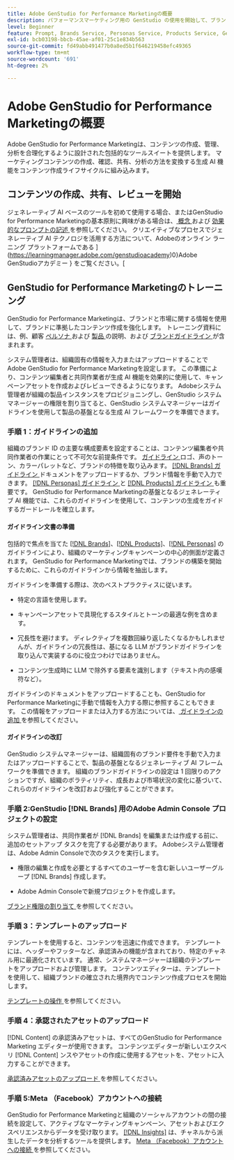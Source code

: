 ```yaml
---
title: Adobe GenStudio for Performance Marketingの概要
description: パフォーマンスマーケティング用の GenStudio の使用を開始して、ブランドに合わせた新しいマーケティングコンテンツを生成する方法について説明します。
level: Beginner
feature: Prompt, Brands Service, Personas Service, Products Service, Generative AI, Guidelines
exl-id: bcb03198-bbcb-45ae-af01-25c1e834b563
source-git-commit: fd49abb491477b0a8ed5b1f646219458efc49365
workflow-type: tm+mt
source-wordcount: '691'
ht-degree: 2%

---
```


# Adobe GenStudio for Performance Marketingの概要

Adobe GenStudio for Performance Marketingは、コンテンツの作成、管理、分析を合理化するように設計された包括的なツールスイートを提供します。 マーケティングコンテンツの作成、確認、共有、分析の方法を変換する生成 AI 機能をコンテンツ作成ライフサイクルに組み込みます。

## コンテンツの作成、共有、レビューを開始

ジェネレーティブ AI ベースのツールを初めて使用する場合、またはGenStudio for Performance Marketingの基本原則に興味がある場合は、[ 概念 ](concepts.md) および [ 効果的なプロンプトの記述 ](effective-prompts.md) を参照してください。 クリエイティブなプロセスでジェネレーティブ AI テクノロジを活用する方法について、Adobeのオンライン ラーニング プラットフォームである ](https://learningmanager.adobe.com/genstudioacademy)0}Adobe GenStudioアカデミー } をご覧ください。[

## GenStudio for Performance Marketingのトレーニング

GenStudio for Performance Marketingは、ブランドと市場に関する情報を使用して、ブランドに準拠したコンテンツ作成を強化します。 トレーニング資料には、例、顧客 [ ペルソナ ](/help/user-guide/guidelines/personas.md) および [ 製品 ](/help/user-guide/guidelines/products.md) の説明、および [ ブランドガイドライン ](/help/user-guide/guidelines/overview.md) が含まれます。

システム管理者は、組織固有の情報を入力またはアップロードすることでAdobe GenStudio for Performance Marketingを設定します。 この準備により、コンテンツ編集者と共同作業者が生成 AI 機能を効果的に使用して、キャンペーンアセットを作成およびレビューできるようになります。 Adobeシステム管理者が組織の製品インスタンスをプロビジョニングし、GenStudio システムマネージャーの権限を割り当てると、GenStudio システムマネージャーはガイドラインを使用して製品の基盤となる生成 AI フレームワークを準備できます。

### 手順 1：ガイドラインの追加

組織のブランド ID の主要な構成要素を設定することは、コンテンツ編集者や共同作業者の作業にとって不可欠な前提条件です。 [ ガイドライン ](./guidelines/overview.md) ロゴ、声のトーン、カラーパレットなど、ブランドの特徴を取り込みます。 [[!DNL Brands]  ガイドライン ](./guidelines/brands.md) ドキュメントをアップロードするか、ブランド情報を手動で入力できます。 [[!DNL Personas]  ガイドライン ](./guidelines/personas.md) と [[!DNL Products]  ガイドライン ](./guidelines/products.md) も重要です。 GenStudio for Performance Marketingの基盤となるジェネレーティブ AI 機能では、これらのガイドラインを使用して、コンテンツの生成をガイドするガードレールを確立します。

#### ガイドライン文書の準備

包括的で焦点を当てた [[!DNL Brands]](./guidelines/brands.md)、[[!DNL Products]](./guidelines/products.md)、[[!DNL Personas]](./guidelines/personas.md) のガイドラインにより、組織のマーケティングキャンペーンの中心的側面が定義されます。 GenStudio for Performance Marketingでは、ブランドの構築を開始するために、これらのガイドラインから情報を抽出します。

ガイドラインを準備する際は、次のベストプラクティスに従います。

* 特定の言語を使用します。

* キャンペーンアセットで具現化するスタイルとトーンの最適な例を含めます。

* 冗長性を避けます。 ディレクティブを複数回繰り返したくなるかもしれませんが、ガイドラインの冗長性は、基になる LLM がブランドガイドラインを取り込んで実装するのに役立つわけではありません。

* コンテンツ生成時に LLM で除外する要素を識別します（テキスト内の感嘆符など）。

ガイドラインのドキュメントをアップロードすることも、GenStudio for Performance Marketingに手動で情報を入力する際に参照することもできます。 この情報をアップロードまたは入力する方法については、[ ガイドラインの追加 ](./guidelines/overview.md) を参照してください。

#### ガイドラインの改訂

GenStudio システムマネージャーは、組織固有のブランド要件を手動で入力またはアップロードすることで、製品の基盤となるジェネレーティブ AI フレームワークを準備できます。 組織のブランドガイドラインの設定は 1 回限りのアクションですが、組織のボラティリティ、成長および市場状況の変化に基づいて、これらのガイドラインを改訂および強化することができます。

### 手順 2:GenStudio [!DNL Brands] 用のAdobe Admin Console プロジェクトの設定

システム管理者は、共同作業者が [!DNL Brands] を編集または作成する前に、追加のセットアップ タスクを完了する必要があります。 Adobeシステム管理者は、Adobe Admin Consoleで次のタスクを実行します。

* 権限の編集と作成を必要とするすべてのユーザーを含む新しいユーザーグループ [!DNL Brands] 作成します。

* Adobe Admin Consoleで新規プロジェクトを作成します。

[ ブランド権限の割り当て ](configure-brand-permissions.md) を参照してください。

### 手順 3：テンプレートのアップロード

テンプレートを使用すると、コンテンツを迅速に作成できます。 テンプレートには、ヘッダーやフッターなど、承認済みの機能が含まれており、特定のチャネル用に最適化されています。 通常、システムマネージャーは組織のテンプレートをアップロードおよび管理します。 コンテンツエディターは、テンプレートを使用して、組織ブランドの確立された境界内でコンテンツ作成プロセスを開始します。

[ テンプレートの操作 ](./content/use-templates.md) を参照してください。

### 手順 4：承認されたアセットのアップロード

[!DNL Content] の承認済みアセットは、すべてのGenStudio for Performance Marketing エディターが使用できます。 コンテンツエディターが新しいエクスペリ [!DNL Content] ンスやアセットの作成に使用するアセットを、アセットに入力することができます。

[ 承認済みアセットのアップロード ](./content/manage-assets.md) を参照してください。

### 手順 5:Meta （Facebook）アカウントへの接続

GenStudio for Performance Marketingと組織のソーシャルアカウントの間の接続を設定して、アクティブなマーケティングキャンペーン、アセットおよびエクスペリエンスからデータを受け取ります。 [[!DNL Insights]](./insights/overview.md) は、チャネルから派生したデータを分析するツールを提供します。 [Meta （Facebook）アカウントへの接続 ](./insights/connect-channel.md#meta-ads-connect) を参照してください。
